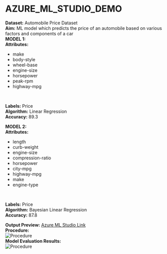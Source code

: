 # AZURE_ML_STUDIO_DEMO
**Dataset:** Automobile Price Dataset<br/>
**Aim:** ML model which predicts the price of an automobile based on various factors and components of a car<br/>
**MODEL 1:** <br/>
**Attributes:**
-	make 
-	body-style 
-	wheel-base 
-	engine-size
-	 horsepower 
-	peak-rpm 
-	highway-mpg 
<br/>

**Labels:** Price<br/>
**Algorithm:** Linear Regression<br/>
**Accuracy:** 89.3<br/>

**MODEL 2:** <br/>
**Attributes:**
- length
-	curb-weight 
-	engine-size 
-	compression-ratio 
-	horsepower 
-	city-mpg 
-	highway-mpg
-	make 
-	engine-type
<br/>

**Labels:** Price<br/>
**Algorithm:** Bayesian Linear Regression<br/>
**Accuracy:** 87.8<br/>




**Output Preview:**
[Azure ML Studio Link](https://gallery.azure.ai/Experiment/AUTOMOBILE-PRICE-SETTING)<br/>
**Procedure:**<br/>
![Procedure]( "Procedure")<br/>
**Model Evaluation Results:**<br/>
![Procedure]( "Procedure")<br/>
